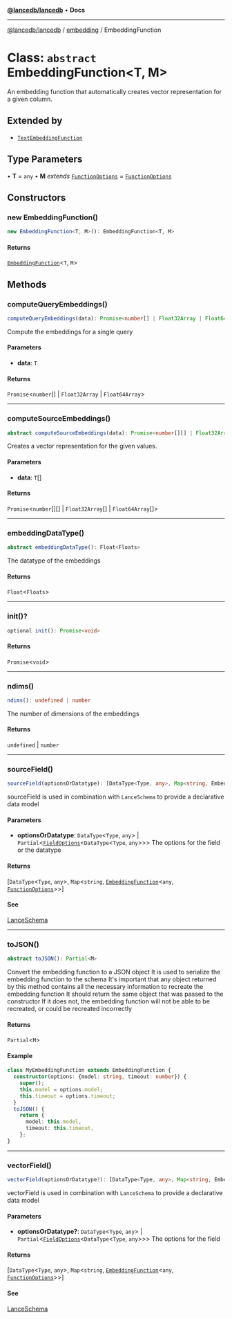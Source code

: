 [**@lancedb/lancedb**](../../../README.md) • **Docs**
***
[@lancedb/lancedb](../../../globals.md) / [embedding](../README.md) / EmbeddingFunction
# Class: `abstract` EmbeddingFunction&lt;T, M&gt;
An embedding function that automatically creates vector representation for a given column.
## Extended by
- [`TextEmbeddingFunction`](TextEmbeddingFunction.md)
## Type Parameters
• **T** = `any`
• **M** *extends* [`FunctionOptions`](../interfaces/FunctionOptions.md) = [`FunctionOptions`](../interfaces/FunctionOptions.md)
## Constructors
### new EmbeddingFunction()
```ts
new EmbeddingFunction<T, M>(): EmbeddingFunction<T, M>
```
#### Returns
[`EmbeddingFunction`](EmbeddingFunction.md)&lt;`T`, `M`&gt;
## Methods
### computeQueryEmbeddings()
```ts
computeQueryEmbeddings(data): Promise<number[] | Float32Array | Float64Array>
```
Compute the embeddings for a single query
#### Parameters
* **data**: `T`
#### Returns
`Promise`&lt;`number`[] \| `Float32Array` \| `Float64Array`&gt;
***
### computeSourceEmbeddings()
```ts
abstract computeSourceEmbeddings(data): Promise<number[][] | Float32Array[] | Float64Array[]>
```
Creates a vector representation for the given values.
#### Parameters
* **data**: `T`[]
#### Returns
`Promise`&lt;`number`[][] \| `Float32Array`[] \| `Float64Array`[]&gt;
***
### embeddingDataType()
```ts
abstract embeddingDataType(): Float<Floats>
```
The datatype of the embeddings
#### Returns
`Float`&lt;`Floats`&gt;
***
### init()?
```ts
optional init(): Promise<void>
```
#### Returns
`Promise`&lt;`void`&gt;
***
### ndims()
```ts
ndims(): undefined | number
```
The number of dimensions of the embeddings
#### Returns
`undefined` \| `number`
***
### sourceField()
```ts
sourceField(optionsOrDatatype): [DataType<Type, any>, Map<string, EmbeddingFunction<any, FunctionOptions>>]
```
sourceField is used in combination with `LanceSchema` to provide a declarative data model
#### Parameters
* **optionsOrDatatype**: `DataType`&lt;`Type`, `any`&gt; \| `Partial`&lt;[`FieldOptions`](../interfaces/FieldOptions.md)&lt;`DataType`&lt;`Type`, `any`&gt;&gt;&gt;
    The options for the field or the datatype
#### Returns
[`DataType`&lt;`Type`, `any`&gt;, `Map`&lt;`string`, [`EmbeddingFunction`](EmbeddingFunction.md)&lt;`any`, [`FunctionOptions`](../interfaces/FunctionOptions.md)&gt;&gt;]
#### See
[LanceSchema](../functions/LanceSchema.md)
***
### toJSON()
```ts
abstract toJSON(): Partial<M>
```
Convert the embedding function to a JSON object
It is used to serialize the embedding function to the schema
It's important that any object returned by this method contains all the necessary
information to recreate the embedding function
It should return the same object that was passed to the constructor
If it does not, the embedding function will not be able to be recreated, or could be recreated incorrectly
#### Returns
`Partial`&lt;`M`&gt;
#### Example
```ts
class MyEmbeddingFunction extends EmbeddingFunction {
  constructor(options: {model: string, timeout: number}) {
    super();
    this.model = options.model;
    this.timeout = options.timeout;
  }
  toJSON() {
    return {
      model: this.model,
      timeout: this.timeout,
    };
}
```
***
### vectorField()
```ts
vectorField(optionsOrDatatype?): [DataType<Type, any>, Map<string, EmbeddingFunction<any, FunctionOptions>>]
```
vectorField is used in combination with `LanceSchema` to provide a declarative data model
#### Parameters
* **optionsOrDatatype?**: `DataType`&lt;`Type`, `any`&gt; \| `Partial`&lt;[`FieldOptions`](../interfaces/FieldOptions.md)&lt;`DataType`&lt;`Type`, `any`&gt;&gt;&gt;
    The options for the field
#### Returns
[`DataType`&lt;`Type`, `any`&gt;, `Map`&lt;`string`, [`EmbeddingFunction`](EmbeddingFunction.md)&lt;`any`, [`FunctionOptions`](../interfaces/FunctionOptions.md)&gt;&gt;]
#### See
[LanceSchema](../functions/LanceSchema.md)
